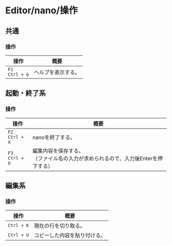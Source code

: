 # Editor/nano/操作

## 共通

### 操作

| 操作                 | 概要               |
| -------------------- | ------------------ |
| `F1`<br />`Ctrl + G` | ヘルプを表示する。 |

## 起動・終了系

### 操作

| 操作                 | 概要                                                         |
| -------------------- | ------------------------------------------------------------ |
| `F2`<br />`Ctrl + X` | nanoを終了する。                                             |
| `F3`<br />`Ctrl + O` | 編集内容を保存する。<br />（ファイル名の入力が求められるので、入力後Enterを押下する） |

## 編集系

### 操作

| 操作       | 概要                         |
| ---------- | ---------------------------- |
| `Ctrl + K` | 現在の行を切り取る。         |
| `Ctrl + U` | コピーした内容を貼り付ける。 |

